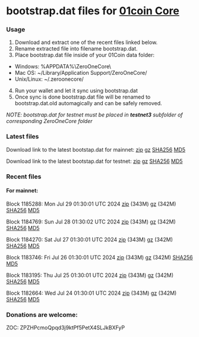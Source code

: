 # bootstrap.dat files for [01coin Core](https://01coin.io)

### Usage

1. Download and extract one of the recent files linked below.
2. Rename extracted file into filename bootstrap.dat.
3. Place bootstrap.dat file inside of your 01Coin data folder:
 - Windows: %APPDATA%\ZeroOneCore\
 - Mac OS: ~/Library/Application Support/ZeroOneCore/
 - Unix/Linux: ~/.zeroonecore/
4. Run your wallet and let it sync using bootstrap.dat
5. Once sync is done bootstrap.dat file will be renamed to bootstrap.dat.old automagically and can be safely removed.

_NOTE: bootstrap.dat for testnet must be placed in **testnet3** subfolder of corresponding ZeroOneCore folder_

### Latest files
Download link to the latest bootstap.dat for mainnet: [zip](https://files.01coin.io/mainnet/bootstrap.dat.zip) [gz](https://files.01coin.io/mainnet/bootstrap.dat.tar.gz) [SHA256](https://files.01coin.io/mainnet/sha256.txt) [MD5](https://files.01coin.io/mainnet/md5.txt)

Download link to the latest bootstap.dat for testnet: [zip](https://files.01coin.io/testnet/bootstrap.dat.zip) [gz](https://files.01coin.io/testnet/bootstrap.dat.tar.gz) [SHA256](https://files.01coin.io/testnet/sha256.txt) [MD5](https://files.01coin.io/testnet/md5.txt)

### Recent files

#### For mainnet:

Block 1185288: Mon Jul 29 01:30:01 UTC 2024 [zip](https://files.01coin.io/mainnet/2024-07-29/bootstrap.dat.zip) (343M) [gz](https://files.01coin.io/mainnet/2024-07-29/bootstrap.dat.tar.gz) (342M) [SHA256](https://files.01coin.io/mainnet/2024-07-29/sha256.txt) [MD5](https://files.01coin.io/mainnet/2024-07-29/md5.txt)

Block 1184769: Sun Jul 28 01:30:02 UTC 2024 [zip](https://files.01coin.io/mainnet/2024-07-28/bootstrap.dat.zip) (343M) [gz](https://files.01coin.io/mainnet/2024-07-28/bootstrap.dat.tar.gz) (342M) [SHA256](https://files.01coin.io/mainnet/2024-07-28/sha256.txt) [MD5](https://files.01coin.io/mainnet/2024-07-28/md5.txt)

Block 1184270: Sat Jul 27 01:30:01 UTC 2024 [zip](https://files.01coin.io/mainnet/2024-07-27/bootstrap.dat.zip) (343M) [gz](https://files.01coin.io/mainnet/2024-07-27/bootstrap.dat.tar.gz) (342M) [SHA256](https://files.01coin.io/mainnet/2024-07-27/sha256.txt) [MD5](https://files.01coin.io/mainnet/2024-07-27/md5.txt)

Block 1183746: Fri Jul 26 01:30:01 UTC 2024 [zip](https://files.01coin.io/mainnet/2024-07-26/bootstrap.dat.zip) (343M) [gz](https://files.01coin.io/mainnet/2024-07-26/bootstrap.dat.tar.gz) (342M) [SHA256](https://files.01coin.io/mainnet/2024-07-26/sha256.txt) [MD5](https://files.01coin.io/mainnet/2024-07-26/md5.txt)

Block 1183195: Thu Jul 25 01:30:01 UTC 2024 [zip](https://files.01coin.io/mainnet/2024-07-25/bootstrap.dat.zip) (343M) [gz](https://files.01coin.io/mainnet/2024-07-25/bootstrap.dat.tar.gz) (342M) [SHA256](https://files.01coin.io/mainnet/2024-07-25/sha256.txt) [MD5](https://files.01coin.io/mainnet/2024-07-25/md5.txt)

Block 1182664: Wed Jul 24 01:30:01 UTC 2024 [zip](https://files.01coin.io/mainnet/2024-07-24/bootstrap.dat.zip) (343M) [gz](https://files.01coin.io/mainnet/2024-07-24/bootstrap.dat.tar.gz) (342M) [SHA256](https://files.01coin.io/mainnet/2024-07-24/sha256.txt) [MD5](https://files.01coin.io/mainnet/2024-07-24/md5.txt)


### Donations are welcome:

ZOC: ZPZHPcmoQpqd3j9ktPf5PetX4SLJkBXFyP
